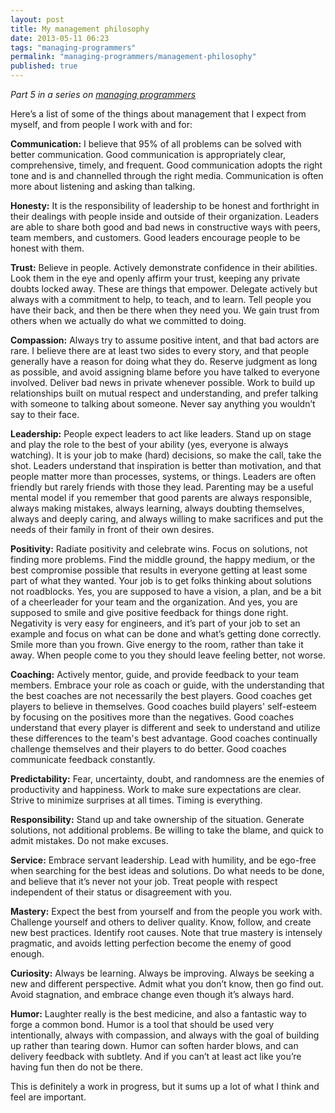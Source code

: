 ```yaml
---
layout: post
title: My management philosophy
date: 2013-05-11 06:23
tags: "managing-programmers"
permalink: "managing-programmers/management-philosophy"
published: true
---
```


*Part 5 in a series on [managing programmers](/managing-programmers)*

Here’s a list of some of the things about management that I expect from myself, and from people I work with and for:

**Communication:** I believe that 95% of all problems can be solved with better communication. Good communication is appropriately clear, comprehensive, timely, and frequent. Good communication adopts the right tone and is and channelled through the right media. Communication is often more about listening and asking than talking.

**Honesty:** It is the responsibility of leadership to be honest and forthright in their dealings with people inside and outside of their organization. Leaders are able to share both good and bad news in constructive ways with peers, team members, and customers. Good leaders encourage people to be honest with them.

**Trust:** Believe in people. Actively demonstrate confidence in their abilities. Look them in the eye and openly affirm your trust, keeping any private doubts locked away. These are things that empower. Delegate actively but always with a commitment to help, to teach, and to learn. Tell people you have their back, and then be there when they need you. We gain trust from others when we actually do what we committed to doing.

**Compassion:** Always try to assume positive intent, and that bad actors are rare. I believe there are at least two sides to every story, and that people generally have a reason for doing what they do. Reserve judgment as long as possible, and avoid assigning blame before you have talked to everyone involved. Deliver bad news in private whenever possible. Work to build up relationships built on mutual respect and understanding, and prefer talking with someone to talking about someone. Never say anything you wouldn’t say to their face.

**Leadership:** People expect leaders to act like leaders. Stand up on stage and play the role to the best of your ability (yes, everyone is always watching). It is your job to make (hard) decisions, so make the call, take the shot. Leaders understand that inspiration is better than motivation, and that people matter more than processes, systems, or things. Leaders are often friendly but rarely friends with those they lead. Parenting may be a useful mental model if you remember that good parents are always responsible, always making mistakes, always learning, always doubting themselves, always and deeply caring, and always willing to make sacrifices and put the needs of their family in front of their own desires.

**Positivity:** Radiate positivity and celebrate wins. Focus on solutions, not finding more problems. Find the middle ground, the happy medium, or the best compromise possible that results in everyone getting at least some part of what they wanted. Your job is to get folks thinking about solutions not roadblocks. Yes, you are supposed to have a vision, a plan, and be a bit of a cheerleader for your team and the organization. And yes, you are supposed to smile and give positive feedback for things done right. Negativity is very easy for engineers, and it’s part of your job to set an example and focus on what can be done and what’s getting done correctly. Smile more than you frown. Give energy to the room, rather than take it away. When people come to you they should leave feeling better, not worse.

**Coaching:** Actively mentor, guide, and provide feedback to your team members. Embrace your role as coach or guide, with the understanding that the best coaches are not necessarily the best players. Good coaches get players to believe in themselves. Good coaches build players' self-esteem by focusing on the positives more than the negatives. Good coaches understand that every player is different and seek to understand and utilize these differences to the team's best advantage. Good coaches continually challenge themselves and their players to do better. Good coaches communicate feedback constantly.

**Predictability:** Fear, uncertainty, doubt, and randomness are the enemies of productivity and happiness. Work to make sure expectations are clear. Strive to minimize surprises at all times. Timing is everything.

**Responsibility:** Stand up and take ownership of the situation. Generate solutions, not additional problems. Be willing to take the blame, and quick to admit mistakes. Do not make excuses.

**Service:** Embrace servant leadership. Lead with humility, and be ego-free when searching for the best ideas and solutions. Do what needs to be done, and believe that it’s never not your job. Treat people with respect independent of their status or disagreement with you.

**Mastery:** Expect the best from yourself and from the people you work with. Challenge yourself and others to deliver quality. Know, follow, and create new best practices. Identify root causes. Note that true mastery is intensely pragmatic, and avoids letting perfection become the enemy of good enough.

**Curiosity:** Always be learning. Always be improving. Always be seeking a new and different perspective. Admit what you don’t know, then go find out. Avoid stagnation, and embrace change even though it’s always hard.

**Humor:** Laughter really is the best medicine, and also a fantastic way to forge a common bond. Humor is a tool that should be used very intentionally, always with compassion, and always with the goal of building up rather than tearing down. Humor can soften harder blows, and can delivery feedback with subtlety. And if you can’t at least act like you’re having fun then do not be there.

This is definitely a work in progress, but it sums up a lot of what I think and feel are important.
